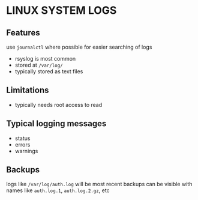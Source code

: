 # LINUX SYSTEM LOGS

## Features
use `journalctl` where possible for easier searching of logs

- rsyslog is most common
- stored at `/var/log/`
- typically stored as text files

## Limitations
- typically needs root access to read

## Typical logging messages
- status
- errors
- warnings

## Backups
logs like `/var/log/auth.log` will be most recent
backups can be visible with names like `auth.log.1`, `auth.log.2.gz`, etc